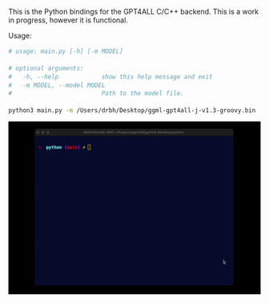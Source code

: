 This is the Python bindings for the GPT4ALL C/C++ backend. This is a work in progress, however it is functional.

Usage:

```bash
# usage: main.py [-h] [-m MODEL]

# optional arguments:
#   -h, --help            show this help message and exit
#   -m MODEL, --model MODEL
#                         Path to the model file.

python3 main.py -m /Users/drbh/Desktop/ggml-gpt4all-j-v1.3-groovy.bin
```


![demo](gif/demo.gif)